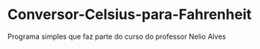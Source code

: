 # Conversor-Celsius-para-Fahrenheit
Programa simples que faz parte do curso do professor Nelio Alves

